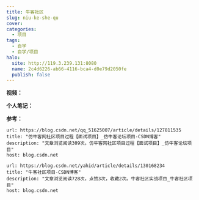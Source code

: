 ```yaml
---
title: 牛客社区
slug: niu-ke-she-qu
cover: 
categories:
  - 项目
tags:
  - 自学
  - 自学/项目
halo:
  site: http://119.3.239.131:8080
  name: 2c4d6226-ab66-4116-bca4-d0e79d2050fe
  publish: false
---
```




**视频：**


**个人笔记：**





**参考：**

```cardlink
url: https://blog.csdn.net/qq_51625007/article/details/127811535
title: "仿牛客网社区项目过程【面试项目】_仿牛客论坛项目-CSDN博客"
description: "文章浏览阅读309次。仿牛客网社区项目过程【面试项目】_仿牛客论坛项目"
host: blog.csdn.net
```

```cardlink
url: https://blog.csdn.net/yahid/article/details/130168234
title: "牛客社区项目-CSDN博客"
description: "文章浏览阅读728次，点赞3次，收藏2次。牛客社区实战项目_牛客社区项目"
host: blog.csdn.net
```
